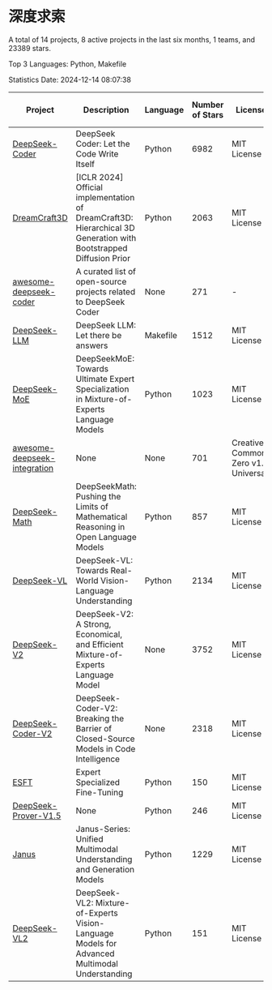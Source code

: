 # 深度求索

A total of 14 projects, 8 active projects in the last six months, 1 teams, and 23389 stars.

Top 3 Languages: Python, Makefile

Statistics Date: 2024-12-14 08:07:38

| Project | Description | Language | Number of Stars | License | Creation Date | Last Updated Date | Last Pushed Date |
| --- | --- | --- | --- | --- | --- | --- | --- |
| [DeepSeek-Coder](https://github.com/deepseek-ai/DeepSeek-Coder) | DeepSeek Coder: Let the Code Write Itself | Python | 6982 | MIT License | 2023-10-20 | 2024-12-14 | 2024-05-21 |
| [DreamCraft3D](https://github.com/deepseek-ai/DreamCraft3D) | [ICLR 2024] Official implementation of DreamCraft3D: Hierarchical 3D Generation with Bootstrapped Diffusion Prior | Python | 2063 | MIT License | 2023-10-23 | 2024-12-13 | 2024-08-21 |
| [awesome-deepseek-coder](https://github.com/deepseek-ai/awesome-deepseek-coder) | A curated list of open-source projects related to DeepSeek Coder | None | 271 | - | 2023-11-06 | 2024-12-06 | 2024-04-03 |
| [DeepSeek-LLM](https://github.com/deepseek-ai/DeepSeek-LLM) | DeepSeek LLM: Let there be answers | Makefile | 1512 | MIT License | 2023-11-29 | 2024-12-12 | 2024-02-04 |
| [DeepSeek-MoE](https://github.com/deepseek-ai/DeepSeek-MoE) | DeepSeekMoE: Towards Ultimate Expert Specialization in Mixture-of-Experts Language Models | Python | 1023 | MIT License | 2024-01-02 | 2024-12-14 | 2024-01-16 |
| [awesome-deepseek-integration](https://github.com/deepseek-ai/awesome-deepseek-integration) | None | None | 701 | Creative Commons Zero v1.0 Universal | 2024-01-11 | 2024-12-13 | 2024-12-05 |
| [DeepSeek-Math](https://github.com/deepseek-ai/DeepSeek-Math) | DeepSeekMath: Pushing the Limits of Mathematical Reasoning in Open Language Models | Python | 857 | MIT License | 2024-02-05 | 2024-12-11 | 2024-04-15 |
| [DeepSeek-VL](https://github.com/deepseek-ai/DeepSeek-VL) | DeepSeek-VL: Towards Real-World Vision-Language Understanding | Python | 2134 | MIT License | 2024-03-07 | 2024-12-14 | 2024-04-24 |
| [DeepSeek-V2](https://github.com/deepseek-ai/DeepSeek-V2) | DeepSeek-V2: A Strong, Economical, and Efficient Mixture-of-Experts Language Model | None | 3752 | MIT License | 2024-04-22 | 2024-12-14 | 2024-09-25 |
| [DeepSeek-Coder-V2](https://github.com/deepseek-ai/DeepSeek-Coder-V2) | DeepSeek-Coder-V2: Breaking the Barrier of Closed-Source Models in Code Intelligence | None | 2318 | MIT License | 2024-06-14 | 2024-12-14 | 2024-09-24 |
| [ESFT](https://github.com/deepseek-ai/ESFT) | Expert Specialized Fine-Tuning | Python | 150 | MIT License | 2024-07-04 | 2024-12-04 | 2024-09-22 |
| [DeepSeek-Prover-V1.5](https://github.com/deepseek-ai/DeepSeek-Prover-V1.5) | None | Python | 246 | MIT License | 2024-08-15 | 2024-12-12 | 2024-08-16 |
| [Janus](https://github.com/deepseek-ai/Janus) | Janus-Series: Unified Multimodal Understanding and Generation Models | Python | 1229 | MIT License | 2024-10-18 | 2024-12-14 | 2024-11-13 |
| [DeepSeek-VL2](https://github.com/deepseek-ai/DeepSeek-VL2) | DeepSeek-VL2: Mixture-of-Experts Vision-Language Models for Advanced Multimodal Understanding | Python | 151 | MIT License | 2024-12-13 | 2024-12-14 | 2024-12-13 |
